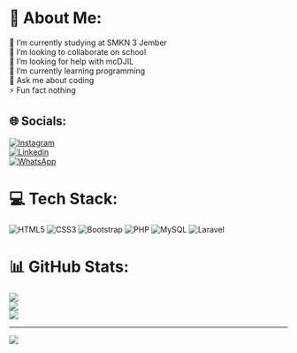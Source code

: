 # 💫 About Me:
🔭 I’m currently studying at SMKN 3 Jember<br>👯 I’m looking to collaborate on school <br>🤝 I’m looking for help with mcDJIL<br>🌱 I’m currently learning programming <br>💬 Ask me about coding <br>⚡ Fun fact nothing 


## 🌐 Socials:
[![Instagram](https://img.shields.io/badge/Instagram-%23E4405F.svg?logo=Instagram&logoColor=white)](https://instagram.com/rm.dhnn_) <br>
[![Linkedin](https://img.shields.io/badge/LinkedIn-%230077B5.svg?logo=linkedin&logoColor=white)](https://www.linkedin.com/in/rizkyekaramadhan/) <br>
[![WhatsApp](https://img.shields.io/badge/WhatsApp-25D366?logo=whatsapp&logoColor=white)](https://wa.me/6281233566002)

# 💻 Tech Stack:
![HTML5](https://img.shields.io/badge/html5-%23E34F26.svg?style=for-the-badge&logo=html5&logoColor=white) ![CSS3](https://img.shields.io/badge/css3-%231572B6.svg?style=for-the-badge&logo=css3&logoColor=white) ![Bootstrap](https://img.shields.io/badge/bootstrap-%23563D7C.svg?style=for-the-badge&logo=bootstrap&logoColor=white) ![PHP](https://img.shields.io/badge/php-%23777BB4.svg?style=for-the-badge&logo=php&logoColor=white) ![MySQL](https://img.shields.io/badge/mysql-%2300f.svg?style=for-the-badge&logo=mysql&logoColor=white) ![Laravel](https://img.shields.io/badge/laravel-%23FF2D20.svg?style=for-the-badge&logo=laravel&logoColor=white)
# 📊 GitHub Stats:
![](https://github-readme-stats.vercel.app/api?username=goobnx&theme=dark&hide_border=false&include_all_commits=true&count_private=false)<br/>
![](https://github-readme-streak-stats.herokuapp.com/?user=goobnx&theme=dark&hide_border=false)<br/>
![](https://github-readme-stats.vercel.app/api/top-langs/?username=goobnx&theme=dark&hide_border=false&include_all_commits=true&count_private=false&layout=compact)

---
[![](https://visitcount.itsvg.in/api?id=goobnx&icon=0&color=0)](https://visitcount.itsvg.in)

<!-- Proudly created with GPRM ( https://gprm.itsvg.in ) -->
